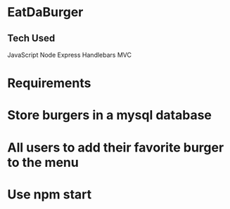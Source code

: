 # EatDaBurger

## Tech Used

JavaScript
Node
Express
Handlebars
MVC

# Requirements

# Store burgers in a mysql database
# All users to add their favorite burger to the menu 
# Use npm start 